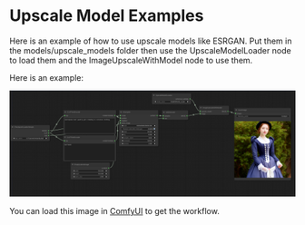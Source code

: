 # Upscale Model Examples

Here is an example of how to use upscale models like ESRGAN. Put them in the models/upscale_models folder then use the UpscaleModelLoader node to load them and the ImageUpscaleWithModel node to use them.

Here is an example:

![Example](esrgan_example.png)

You can load this image in [ComfyUI](https://github.com/comfyanonymous/ComfyUI) to get the workflow.
